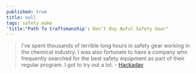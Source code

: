 ```yaml
---
published: true
title: null
tags: safety make
'title:"Path To Craftsmanship': Don’t Buy Awful Safety Gear"
---
```

> I’ve spent thousands of terrible long hours in safety gear working in the chemical industry. I was also fortunate to have a company who frequently searched for the best safety equipment as part of their regular program. I got to try out a lot. - [Hackaday](https://hackaday.com/2016/11/14/path-to-craftsmanship-dont-buy-awful-safety-gear/)
